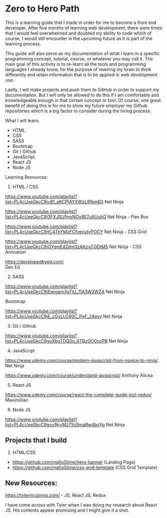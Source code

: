 # Zero to Hero Path

This is a learning guide that I made in order for me to become a front end developer. After five months of learning web development, there were times that I would feel overwhelmed and doubted my ability to code which of course, I would still encounter in the upcoming future as it is part of the learning process. 

This guide will also serve as my documentation of what I learn in a specific programming concept, tutorial, course, or whatever you may call it. The main goal of this activity is to re-learn all the tools and programming languages I already know, for the purpose of rewiring my brain to think differently and retain information that is to be applied in web development use. 

Lastly, I will make projects and push them to GitHub in order to support my documentation. But I will only be allowed to do this if I am comfortable and knowledgeable enough in that certain concept or tool. Of course, one great benefit of doing this is for me to show my future employer  my Github repositories which is a big factor to consider during the hiring process. 

What I will learn: 
* HTML
* CSS
* SASS
* Bootstrap
* Git / Github
* JavaScript
* React JS
* Node JS

Learning Resources:

1. HTML / CSS 

https://www.youtube.com/playlist?list=PL4cUxeGkcC9ivBf_eKCPIAYXWzLlPAm6G
Net Ninja


https://www.youtube.com/playlist?list=PL4cUxeGkcC9i3FXJSUfmsNOx8E7u6UuhG
Net Ninja - Flex Box

https://www.youtube.com/playlist?list=PL4cUxeGkcC9itC4TxYMzFCfveyutyPOCY
Net Ninja - CSS Grid

https://www.youtube.com/playlist?list=PL4cUxeGkcC9iGYgmEd2dm3zAKzyCGDtM5
Net Ninja - CSS Animation

https://developedbyed.com/  
Dev Ed

2. SASS

https://www.youtube.com/playlist?list=PL4cUxeGkcC9iEwigam3gTjU_7IA3W2WZA
Net Ninja

Bootstrap

https://www.youtube.com/playlist?list=PL4cUxeGkcC9jE_cGvLLC60C_PeF_24pvv
Net Ninja


3. Git / Github

https://www.youtube.com/playlist?list=PL4cUxeGkcC9goXbgTDQ0n_4TBzOO0ocPR
Net Ninja

4. JavaScript

https://www.udemy.com/course/modern-javascript-from-novice-to-ninja/
Net Ninja

https://www.udemy.com/course/understand-javascript/
Anthony Alicea

5. React JS

https://www.udemy.com/course/react-the-complete-guide-incl-redux/
Maximillian

6. Node JS

https://www.youtube.com/playlist?list=PL4cUxeGkcC9gcy9lrvMJ75z9maRw4byYp
Net Ninja


## Projects that I build

1. HTML/CSS 
* https://github.com/mafioSlime/hero-banner (Landing Page)
* https://github.com/mafioSlime/css-grid-template (CSS Grid Template)


## New Resources:

https://tylermcginnis.com/ - JS, React JS, Redux

I have come across with Tyler when I was doing my research about React JS. His contents appear promising and I might give it a shot. 

